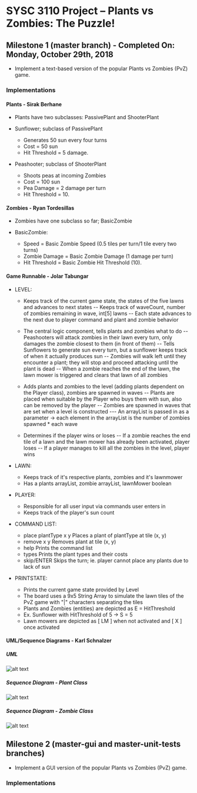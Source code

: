# SYSC 3110 Project – Plants vs Zombies: The Puzzle! 

## Milestone 1 (master branch) - Completed On: Monday, October 29th, 2018
* Implement a text-based version of the popular Plants vs Zombies (PvZ) game.

### Implementations

#### Plants - Sirak Berhane
* Plants have two subclasses: PassivePlant and ShooterPlant

* Sunflower; subclass of PassivePlant
  - Generates 50 sun every four turns
  - Cost = 50 sun
  - Hit Threshold = 5 damage.

* Peashooter; subclass of ShooterPlant
  - Shoots peas at incoming Zombies
  - Cost = 100 sun
  - Pea Damage = 2 damage per turn
  - Hit Threshold = 10.

#### Zombies - Ryan Tordesillas 
* Zombies have one subclass so far; BasicZombie

* BasicZombie:
  - Speed = Basic Zombie Speed (0.5 tiles per turn/1 tile every two turns)
  - Zombie Damage = Basic Zombie Damage (1 damage per turn)
  - Hit Threshold = Basic Zombie Hit Threshold (10).

#### Game Runnable - Jolar Tabungar
* LEVEL:
  - Keeps track of the current game state, the states of the five lawns and advances to next states
    -- Keeps track of waveCount, number of zombies remaining in wave, int[5] lawns
    -- Each state advances to the next due to player command and plant and zombie behavior 
    
  - The central logic component, tells plants and zombies what to do
     -- Peashooters will attack zombies in their lawn every turn, only damages the zombie closest to them (in front of them)
     -- Tells Sunflowers to generate sun every turn, but a sunflower keeps track of when it actually produces sun
     -- Zombies will walk left until they encounter a plant; they will stop and proceed attacking until the plant is dead
     -- When a zombie reaches the end of the lawn, the lawn mower is triggered and clears that lawn of all zombies

  - Adds plants and zombies to the level (adding plants dependent on the Player class), zombies are spawned in waves
    -- Plants are placed when suitable by the Player who buys them with sun, also can be removed by the player
    -- Zombies are spawned in waves that are set when a level is constructed
      --- An arrayList<Integer> is passed in as a parameter -> each element in the arrayList<Integer> is the number of zombies spawned *          each wave
  - Determines if the player wins or loses
    -- If a zombie reaches the end tile of a lawn and the lawn mower has already been activated, player loses
    -- If a player manages to kill all the zombies in the level, player wins

* LAWN:
  - Keeps track of it's respective plants, zombies and it's lawnmower
  - Has a plants arrayList, zombie arrayList, lawnMower boolean

* PLAYER: 
  - Responsible for all user input via commands user enters in
  - Keeps track of the player's sun count

* COMMAND LIST:
  - place plantType x y         Places a plant of plantType at tile (x, y)
  - remove x y                  Removes plant at tile (x, y)
  - help                        Prints the command list
  - types                       Prints the plant types and their costs
  - skip/ENTER                  Skips the turn; ie. player cannot place any plants due to lack of sun

* PRINTSTATE:
  - Prints the current game state provided by Level
  - The board uses a 9x5 String Array to simulate the lawn tiles of the PvZ game with "|" characters separating the tiles
  - Plants and Zombies (entities) are depicted as E = HitThreshold
  - Ex. Sunflower with HitThreshold of 5 -> S = 5
  - Lawn mowers are depicted as [  LM  ] when not activated and [  X   ] once activated

#### UML/Sequence Diagrams - Karl Schnalzer
##### UML 
![alt text](https://raw.githubusercontent.com/sirakberhane/SYSC-3110-Project-Plants-vs-Zombies-The-Puzzle/master/Diagrams/UML_Class_M1.png) 

##### Sequence Diagram - Plant Class
![alt text](https://github.com/sirakberhane/SYSC-3110-Project-Plants-vs-Zombies-The-Puzzle/blob/master/Diagrams/plant-shoot-zombie-sequence.png) 

##### Sequence Diagram - Zombie Class
![alt text](https://github.com/sirakberhane/SYSC-3110-Project-Plants-vs-Zombies-The-Puzzle/blob/master/Diagrams/zombie-destroy-plant-sequence.png) 


## Milestone 2 (master-gui and master-unit-tests branches)
* Implement a GUI version of the popular Plants vs Zombies (PvZ) game.

### Implementations
